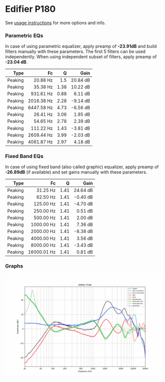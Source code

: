 # Edifier P180
See [usage instructions](https://github.com/jaakkopasanen/AutoEq#usage) for more options and info.

### Parametric EQs
In case of using parametric equalizer, apply preamp of **-23.91dB** and build filters manually
with these parameters. The first 5 filters can be used independently.
When using independent subset of filters, apply preamp of **-23.04 dB**.

| Type    | Fc         |    Q | Gain     |
|--------:|-----------:|-----:|---------:|
| Peaking | 20.88 Hz   | 1.5  | 20.84 dB |
| Peaking | 35.38 Hz   | 1.38 | 10.22 dB |
| Peaking | 931.61 Hz  | 0.88 | 6.11 dB  |
| Peaking | 2016.38 Hz | 2.28 | -9.14 dB |
| Peaking | 6447.58 Hz | 4.73 | -6.56 dB |
| Peaking | 26.41 Hz   | 3.06 | 1.95 dB  |
| Peaking | 54.65 Hz   | 2.78 | 2.39 dB  |
| Peaking | 111.22 Hz  | 1.43 | -3.81 dB |
| Peaking | 2609.44 Hz | 3.99 | -2.03 dB |
| Peaking | 4061.87 Hz | 2.97 | 4.18 dB  |

### Fixed Band EQs
In case of using fixed band (also called graphic) equalizer, apply preamp of **-26.89dB**
(if available) and set gains manually with these parameters.

| Type    | Fc          |    Q | Gain     |
|--------:|------------:|-----:|---------:|
| Peaking | 31.25 Hz    | 1.41 | 24.64 dB |
| Peaking | 62.50 Hz    | 1.41 | -0.40 dB |
| Peaking | 125.00 Hz   | 1.41 | -4.70 dB |
| Peaking | 250.00 Hz   | 1.41 | 0.51 dB  |
| Peaking | 500.00 Hz   | 1.41 | 2.00 dB  |
| Peaking | 1000.00 Hz  | 1.41 | 7.36 dB  |
| Peaking | 2000.00 Hz  | 1.41 | -8.38 dB |
| Peaking | 4000.00 Hz  | 1.41 | 3.56 dB  |
| Peaking | 8000.00 Hz  | 1.41 | -3.43 dB |
| Peaking | 16000.01 Hz | 1.41 | 0.81 dB  |

### Graphs
![](./Edifier%20P180.png)
